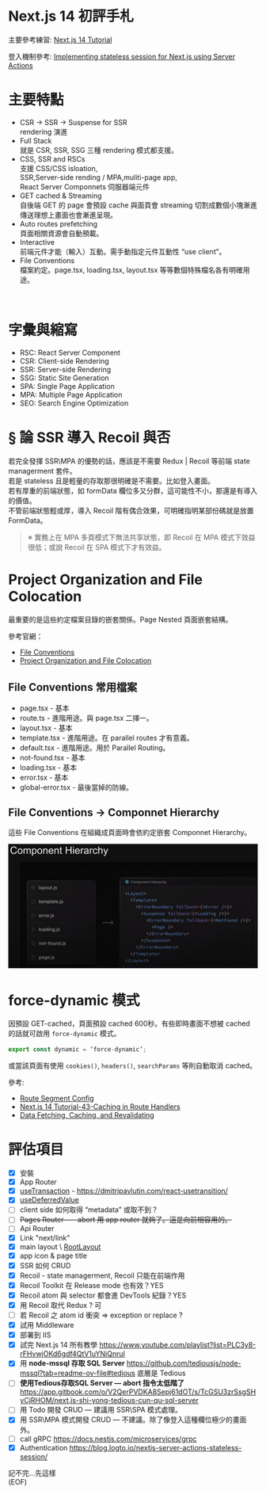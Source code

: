 # Next.js 14 初評手札

主要參考練習: [Next.js 14 Tutorial](https://www.youtube.com/playlist?list=PLC3y8-rFHvwjOKd6gdf4QtV1uYNiQnruI)

登入機制參考: [Implementing stateless session for Next.js using Server Actions](https://blog.logto.io/nextjs-server-actions-stateless-session/)

# 主要特點
* CSR → SSR → Suspense for SSR   
rendering 演進
* Full Stack   
就是 CSR, SSR, SSG 三種 rendering 模式都支援。
* CSS, SSR and RSCs   
支援 CSS/CSS isloation,    
SSR,Server-side rending / MPA,muliti-page app,   
React Server Componnets 伺服器端元件
* GET cached & Streaming   
自後端 GET 的 page 會預設 cache 與面頁會 streaming 切割成數個小塊漸進傳送理想上畫面也會漸進呈現。
* Auto routes prefetching   
頁面相關資源會自動預載。
* Interactive   
前端元件才能（輸入）互動。需手動指定元件互動性 “use client”。
* File Conventions   
檔案約定。page.tsx, loading.tsx, layout.tsx 等等數個特殊檔名各有明確用途。

<br/>

# 字彙與縮寫
* RSC: React Server Component
* CSR: Client-side Rendering
* SSR: Server-side Rendering
* SSG: Static Site Generation
* SPA: Single Page Application
* MPA: Multiple Page Application
* SEO: Search Engine Optimization

# § 論 SSR 導入 Recoil 與否
若完全發揮 SSR\MPA 的優勢的話，應該是不需要 Redux | Recoil 等前端 state managerment 套件。   
若是 stateless 且是輕量的存取那很明確是不需要。比如登入畫面。   
若有厚重的前端狀態，如 formData 欄位多又分群，這可能性不小，那還是有導入的價值。  
不管前端狀態輕或厚，導入 Recoil 階有偶合效果，可明確指明某部份碼就是放置 FormData。   

> ※ 實務上在 MPA 多頁模式下無法共享狀態，即 Recoil 在 MPA 模式下效益很低；或說 Recoil 在 SPA 模式下才有效益。

# Project Organization and File Colocation 
最重要的是這些約定檔案目錄的嵌套關係。Page Nested 頁面嵌套結構。

參考官網：   
* [File Conventions](https://nextjs.org/docs/app/api-reference/file-conventions)
* [Project Organization and File Colocation](https://nextjs.org/docs/app/building-your-application/routing/colocation)   

## File Conventions 常用檔案

* page.tsx - 基本
* route.ts - 進階用途。與 page.tsx 二擇一。
* layout.tsx - 基本
* template.tsx - 進階用途。在 parallel routes 才有意義。
* default.tsx - 進階用途。用於 Parallel Routing。
* not-found.tsx - 基本
* loading.tsx - 基本
* error.tsx - 基本
* global-error.tsx - 最後當掉的防線。

## File Conventions → Componnet Hierarchy
這些 File Conventions 在組織成頁面時會依約定嵌套 Componnet Hierarchy。

![img](/doc/Component%20Hierarchy.png)

# force-dynamic 模式
因預設 GET-cached，頁面預設 cached 600秒。有些即時畫面不想被 cached 的話就可啟用 `force-dynamic` 模式。   

```typescript
export const dynamic = ‘force-dynamic’;
```
或當該頁面有使用 `cookies()`, `headers()`, `searchParams` 等則自動取消 cached。

參考:   
* [Route Segment Config](https://nextjs.org/docs/app/api-reference/file-conventions/route-segment-config)
* [Next.js 14 Tutorial-43-Caching in Route Handlers](https://www.youtube.com/watch?v=5_cJFYZSiDM&list=PLC3y8-rFHvwjOKd6gdf4QtV1uYNiQnruI&index=43)
* [Data Fetching, Caching, and Revalidating](https://nextjs.org/docs/app/building-your-application/data-fetching/fetching-caching-and-revalidating)

# 評估項目

- [x]  安裝
- [x]  App Router
- [x]  [useTransaction](https://react.dev/reference/react/useTransition) - https://dmitripavlutin.com/react-usetransition/
- [x]  [useDeferredValue](https://react.dev/reference/react/useDeferredValue)
- [ ]  client side 如何取得 “metadata” 或取不到？
- [ ]  ~~Pages Router —- abort 用 app router 就夠了。這是向前相容用的。~~
- [ ]  Api Router
- [x]  Link "next/link"
- [x]  main layout \ [RootLayout](https://nextjs.org/docs/app/building-your-application/routing/pages-and-layouts#root-layout-required)
- [x]  app icon & page title
- [x]  SSR 如何 CRUD
- [x]  Recoil - state managerment, Recoil 只能在前端作用
- [x]  Recoil Toolkit 在 Release mode 也有效？YES
- [x]  Recoil atom 與 selector 都會進 DevTools 紀錄？YES
- [x]  用 Recoil 取代 Redux ? 可
- [ ]  若 Recoil 之 atom id 衝突 => exception or replace ?
- [x]  試用 Middleware
- [x]  部署到 IIS
- [x]  試完 Next.js 14 所有教學 https://www.youtube.com/playlist?list=PLC3y8-rFHvwjOKd6gdf4QtV1uYNiQnruI
- [x]  用 **node-mssql 存取 SQL Server** https://github.com/tediousjs/node-mssql?tab=readme-ov-file#tedious 底層是 Tedious
- [ ]  **使用Tedious存取SQL Server — abort 指令太低階了** https://app.gitbook.com/o/V2QerPVDKA8Sepj61dOT/s/TcGSU3zrSsgSHyCjRHOM/next.js-shi-yong-tedious-cun-qu-sql-server
- [ ]  用 Todo 開發 CRUD — 建議用 SSR\SPA 模式處理。
- [x]  用 SSR\MPA 模式開發 CRUD — 不建議。除了像登入這種欄位極少的畫面外。
- [ ]  call gRPC https://docs.nestjs.com/microservices/grpc
- [x]  Authentication https://blog.logto.io/nextjs-server-actions-stateless-session/

記不完...先這樣   
(EOF)
